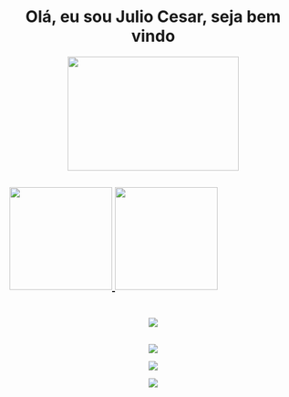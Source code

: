 <h1 align="center"> Olá, eu sou Julio Cesar, seja bem vindo </h1>


 <div align="center">
<img autoplay=true height="200" width="300" src='https://cdn.discordapp.com/attachments/719718722591522827/1016812590942388314/jlins_logo.gif'>
</div>

<a  href='https://jlins-portfolio.netlify.app/'>
 <h2 align="center> Veja meu portfólio </h2>
</a>

<div align="center">
  <a href="https://github.com/juliolecy">
  <img height="180em" src="https://github-readme-stats.vercel.app/api?username=juliolecy&show_icons=true&theme=midnight-purple&include_all_commits=true&count_private=true"/>
  <img height="180em" src="https://github-readme-stats.vercel.app/api/top-langs/?username=juliolecy&layout=compact&langs_count=7&theme=midnight-purple"/>
</div>

##

<div  align="center">
  <a href='https://www.linkedin.com/in/jlins/'>
    <img src="https://skillicons.dev/icons?i=linkedin" />
  </a>
</div>

##

<div  align="center">

  <a>
    <img src="https://skillicons.dev/icons?i=html,css,js,nodejs,react,typescript,nextjs,express,redux,jest"/>
  </a>
                                                                                             
<p></p>                                                                                 
  
  <a>
    <img src="https://skillicons.dev/icons?i=firebase,heroku,netlify,vercel"/>
  </a>
                                                                            
<p></p>         
                                                                            
  <a>
    <img src="https://skillicons.dev/icons?i=tailwind,sass,bootstrap,styledcomponents,materialui"/>
  </a>

</div>

